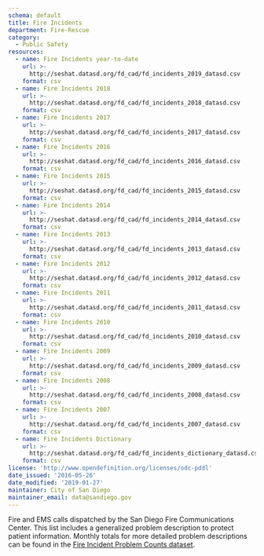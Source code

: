 ```yaml
---
schema: default
title: Fire Incidents
department: Fire-Rescue
category:
  - Public Safety
resources:
  - name: Fire Incidents year-to-date
    url: >-
      http://seshat.datasd.org/fd_cad/fd_incidents_2019_datasd.csv
    format: csv
  - name: Fire Incidents 2018
    url: >-
      http://seshat.datasd.org/fd_cad/fd_incidents_2018_datasd.csv
    format: csv
  - name: Fire Incidents 2017
    url: >-
      http://seshat.datasd.org/fd_cad/fd_incidents_2017_datasd.csv
    format: csv
  - name: Fire Incidents 2016
    url: >-
      http://seshat.datasd.org/fd_cad/fd_incidents_2016_datasd.csv
    format: csv
  - name: Fire Incidents 2015
    url: >-
      http://seshat.datasd.org/fd_cad/fd_incidents_2015_datasd.csv
    format: csv
  - name: Fire Incidents 2014
    url: >-
      http://seshat.datasd.org/fd_cad/fd_incidents_2014_datasd.csv
    format: csv
  - name: Fire Incidents 2013
    url: >-
      http://seshat.datasd.org/fd_cad/fd_incidents_2013_datasd.csv
    format: csv
  - name: Fire Incidents 2012
    url: >-
      http://seshat.datasd.org/fd_cad/fd_incidents_2012_datasd.csv
    format: csv
  - name: Fire Incidents 2011
    url: >-
      http://seshat.datasd.org/fd_cad/fd_incidents_2011_datasd.csv
    format: csv
  - name: Fire Incidents 2010
    url: >-
      http://seshat.datasd.org/fd_cad/fd_incidents_2010_datasd.csv
    format: csv
  - name: Fire Incidents 2009
    url: >-
      http://seshat.datasd.org/fd_cad/fd_incidents_2009_datasd.csv
    format: csv
  - name: Fire Incidents 2008
    url: >-
      http://seshat.datasd.org/fd_cad/fd_incidents_2008_datasd.csv
    format: csv
  - name: Fire Incidents 2007
    url: >-
      http://seshat.datasd.org/fd_cad/fd_incidents_2007_datasd.csv
    format: csv
  - name: Fire Incidents Dictionary
    url: >-
      http://seshat.datasd.org/fd_cad/fd_incidents_dictionary_datasd.csv
    format: csv
license: 'http://www.opendefinition.org/licenses/odc-pddl'
date_issued: '2016-05-26'
date_modified: '2019-01-27'
maintainer: City of San Diego
maintainer_email: data@sandiego.gov
---
```

Fire and EMS calls dispatched by the San Diego Fire Communications Center. This list includes a generalized problem description to protect patient information. Monthly totals for more detailed problem descriptions can be found in the [Fire Incident Problem Counts dataset](/datasets/fire-incident-problem-agg/).
